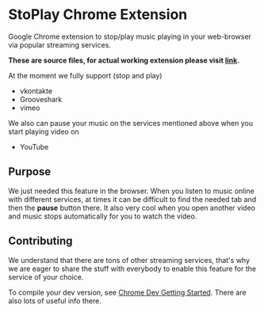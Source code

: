 StoPlay Chrome Extension
===========

Google Chrome extension to stop/play music playing in your web-browser via
popular streaming services.

**These are source files, for actual working extension please visit
[link](#FIX).**


At the moment we fully support (stop and play)
* vkontakte
* Grooveshark
* vimeo

We also can pause your music on the services mentioned above when you start
playing video on
* YouTube

## Purpose
We just needed this feature in the browser.
When you listen to music online with different services, at times it can be
difficult to find the needed tab and then the **pause** button there.
It also very cool when you open another video and music stops automatically for
you to watch the video.

## Contributing
We understand that there are tons of other streaming services, that's why we are
eager to share the stuff with everybody to enable this feature for the
service of your choice.

To compile your dev version, see 
[Chrome Dev Getting Started](http://developer.chrome.com/extensions/getstarted.html#unpacked).
There are also lots of useful info there.